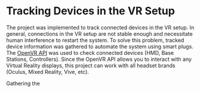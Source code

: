 # Tracking Devices in the VR Setup

The project was implemented to track connected devices in the VR setup. In general, connections in the VR setup are not stable enough and necessitate human interference to restart the system. To solve this problem, tracked device information was gathered to automate the system using smart plugs. The [OpenVR API](https://github.com/ValveSoftware/openvr/wiki/API-Documentation) was used to check connected devices (HMD, Base Stations, Controllers). Since the OpenVR API allows you to interact with any Virtual Reality displays, this project can work with all headset brands (Oculus, Mixed Reality, Vive, etc). 
 


Gathering the 



